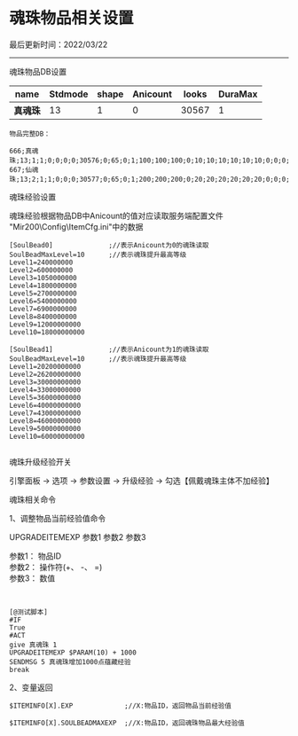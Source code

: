  # 魂珠物品相关设置
 
 最后更新时间：2022/03/22  

* * *

魂珠物品DB设置

| **name** | **Stdmode** | **shape** | **Anicount** | **looks** | **DuraMax** |
|----------|-------------|-----------|--------------|-----------|-------------|
| **真魂珠**  | 13          | 1         | 0            | 30567     | 1           |


  
```
物品完整DB：

666;真魂珠;13;1;1;0;0;0;0;30576;0;65;0;1;100;100;100;0;10;10;10;10;10;10;0;0;0;0;0;0;0;0;0;0;0;0;0;0;0;0;0;0;0;0;0;0;0;0;0;0;0;0;0;0;0;0;0;0;0;0;0;0;0;0;0;0;0;0;0;0;0;0;0;0;0;0;0;0;0;0;0;0;0;0;0;0;0;0;0;0;0;0;0;0;0;0;0;0;0;0;0;0
667;仙魂珠;13;2;1;1;0;0;0;30577;0;65;0;1;200;200;200;0;20;20;20;20;20;20;0;0;0;0;0;0;0;0;0;0;0;0;0;0;0;0;0;0;0;0;0;0;0;0;0;0;0;0;0;0;0;0;0;0;0;0;0;0;0;0;0;0;0;0;0;0;0;0;0;0;0;0;0;0;0;0;0;0;0;0;0;0;0;0;0;0;0;0;0;0;0;0;0;0;0;0;0;0

```

魂珠经验设置

魂珠经验根据物品DB中Anicount的值对应读取服务端配置文件 "Mir200\\Config\\ItemCfg.ini"中的数据  
  
```
[SoulBead0]              ;//表示Anicount为0的魂珠读取
SoulBeadMaxLevel=10      ;//表示魂珠提升最高等级
Level1=240000000
Level2=600000000
Level3=1050000000
Level4=1800000000
Level5=2700000000
Level6=5400000000
Level7=6900000000
Level8=8400000000
Level9=12000000000
Level10=18000000000

[SoulBead1]              ;//表示Anicount为1的魂珠读取
SoulBeadMaxLevel=10      ;//表示魂珠提升最高等级
Level1=20200000000
Level2=26200000000
Level3=30000000000
Level4=33000000000
Level5=36000000000
Level6=40000000000
Level7=43000000000
Level8=46000000000
Level9=50000000000
Level10=60000000000


```

魂珠升级经验开关

引擎面板 -> 选项 -> 参数设置 -> 升级经验 -> 勾选【佩戴魂珠主体不加经验】  
  

魂珠相关命令

1、调整物品当前经验值命令  
  
UPGRADEITEMEXP 参数1 参数2 参数3  
  
参数1： 物品ID  
参数2： 操作符(+、 -、 =)  
参数3： 数值  
  
```


[@测试脚本]
#IF
True
#ACT
give 真魂珠 1
UPGRADEITEMEXP $PARAM(10) + 1000
SENDMSG 5 真魂珠增加1000点蕴藏经验
break
```
  
2、变量返回  
  
```
$ITEMINFO[X].EXP             ;//X:物品ID，返回物品当前经验值

$ITEMINFO[X].SOULBEADMAXEXP  ;//X:物品ID，返回魂珠物品最大经验值

```